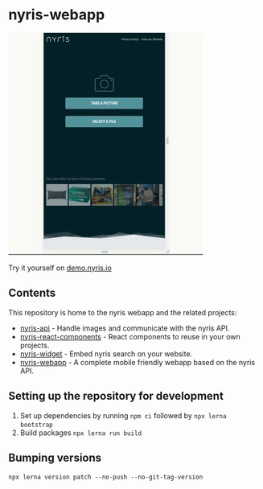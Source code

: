 # nyris-webapp

![Demo](.readme/demo.gif)

Try it yourself on [demo.nyris.io](https://demo.nyris.io)

## Contents

This repository is home to the nyris webapp and the 
related projects:
 
* [nyris-api](./packages/nyris-api/README.md) - Handle images and communicate with the nyris API.
* [nyris-react-components](./packages/nyris-react-components/README.md) - React components to reuse in your own projects.
* [nyris-widget](./packages/nyris-widget/README.md) - Embed nyris search on your website.
* [nyris-webapp](./packages/nyris-widget/README.md) - A complete mobile friendly webapp based on the nyris API.


## Setting up the repository for development

1. Set up dependencies by running `npm ci` followed by `npx lerna bootstrap`
2. Build packages `npx lerna run build`


## Bumping versions

```shell script
npx lerna version patch --no-push --no-git-tag-version
```
